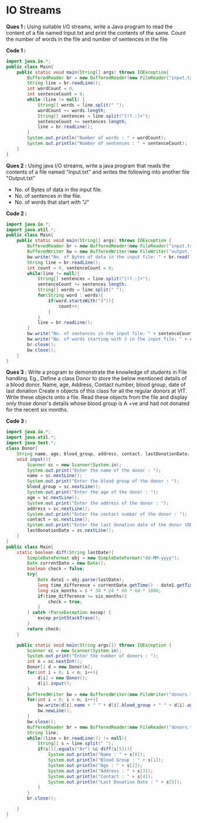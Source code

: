 # IO Streams

**Ques 1 :** Using suitable I/O streams, write a Java program to read the content of a file named Input.txt and print the contents of the same. Count the number of words in the file and number of sentences in the file

**Code 1 :**

```java
import java.io.*;
public class Main{
    public static void main(String[] args) throws IOException{
        BufferedReader br = new BufferedReader(new FileReader("input.txt"));
        String line = br.readLine();
        int wordCount = 0;
        int sentenceCount = 0;
        while (line != null) {
            String[] words = line.split(" ");
            wordCount += words.length;
            String[] sentences = line.split("[!?.:]+");
            sentenceCount += sentences.length;
            line = br.readLine();
        }
        System.out.println("Number of words : " + wordCount);
        System.out.println("Number of sentences : " + sentenceCount);
    }
}
```

**Ques 2 :** Using java I/O streams, write a java program that reads the contents of a file named "Input.txt" and writes the following into another file "Output.txt"

- No. of Bytes of data in the input file.
- No. of sentences in the file.
- No. of words that start with "J"

**Code 2 :**

```java
import java.io.*;
import java.util.*;
public class Main{
    public static void main(String[] args) throws IOException {
        BufferedReader br = new BufferedReader(new FileReader("input.txt"));
        BufferedWriter bw = new BufferedWriter(new FileWriter("output.txt"));
        bw.write("No. of Bytes of data in the input file: " + br.read() +  "\n");
        String line = br.readLine();
        int count = 0, sentenceCount = 0;
        while(line != null){
            String[] sentences = line.split("[!?.:]+");
            sentenceCount += sentences.length;
            String[] words = line.split(" ");
            for(String word : words){
                if(word.startsWith("J")){
                    count++;
                }
            }
            line = br.readLine();
        }
        bw.write("No. of sentences in the input file: " + sentenceCount + "\n");
        bw.write("No. of words starting with J in the input file: " + count);
        br.close();
        bw.close();
    }
}
```

**Ques 3 :** Write a program to demonstrate the knowledge of students in File handling. Eg., Define a class Donor to store the below mentioned details of a blood donor. Name, age, Address, Contact number, blood group, date of last donation Create n objects of this class for all the regular donors at VIT. Write these objects onto a file. Read these objects from the file and display only those donor's details whose blood group is A +ve and had not donated for the recent six months.

**Code 3 :**

```java
import java.io.*;
import java.util.*;
import java.text.*;
class Donor{
    String name, age, blood_group, address, contact, lastDonationDate;
    void input(){
        Scanner sc = new Scanner(System.in);
        System.out.print("Enter the name of the donor : ");
        name = sc.nextLine();
        System.out.print("Enter the blood group of the donor : ");
        blood_group = sc.nextLine();
        System.out.print("Enter the age of the donor : ");
        age = sc.nextLine();
        System.out.print("Enter the address of the donor : ");
        address = sc.nextLine();
        System.out.print("Enter the contact number of the donor : ");
        contact = sc.nextLine();
        System.out.print("Enter the last donation date of the donor (DD-MM-YYYY) : ");
        lastDonationDate = sc.nextLine();
    }
}
public class Main{
    static boolean diff(String lastDate){
        SimpleDateFormat obj = new SimpleDateFormat("dd-MM-yyyy");
        Date currentDate = new Date();
        boolean check = false;
        try{
            Date date1 = obj.parse(lastDate);
            long time_difference = currentDate.getTime() - date1.getTime();
            long six_months = 6 * 30 * 24 * 60 * 60 * 1000;
            if(time_difference >= six_months){
                check = true;
            }
        } catch (ParseException excep) {
            excep.printStackTrace();
        }
        return check;
    }

    public static void main(String args[]) throws IOException {
        Scanner sc = new Scanner(System.in);
        System.out.print("Enter the number of donors : ");
        int n = sc.nextInt();
        Donor[] d = new Donor[n];
        for(int i = 0; i < n; i++){
            d[i] = new Donor();
            d[i].input();
        }
        BufferedWriter bw = new BufferedWriter(new FileWriter("donors.txt"));
        for(int i = 0; i < n; i++){
            bw.write(d[i].name + " " + d[i].blood_group + " " + d[i].age + " " + d[i].address + " " + d[i].contact + " " + d[i].lastDonationDate);
            bw.newLine();
        }
        bw.close();
        BufferedReader br = new BufferedReader(new FileReader("donors.txt"));
        String line;
        while((line = br.readLine()) != null){
            String[] s = line.split(" ");
            if(s[1].equals("A+") && diff(s[5])){
                System.out.println("Name : " + s[0]);
                System.out.println("Blood Group : " + s[1]);
                System.out.println("Age : " + s[2]);
                System.out.println("Address : " + s[3]);
                System.out.println("Contact : " + s[4]);
                System.out.println("Last Donation Date : " + s[5]);
            }
        }
        br.close();

    }
}
```
